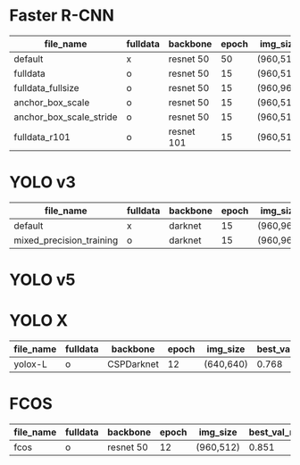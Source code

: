# Faster R-CNN
|file_name|fulldata|backbone|epoch|img_size |anchor_box_scale|anchor_box_stride|best_val_mAP|best_test_mAP|
|----|-----|-----|-----|-----|-----|-----|-----|-----|
|default|x|resnet 50|50|(960,512)|default|default|0.877|0.682|
|fulldata|o|resnet 50|15|(960,512)|default|default|0.877|0.748|
|fulldata_fullsize|o|resnet 50|15|(960,960)|default|default|0.877|0.740|
|anchor_box_scale|o|resnet 50|15|(960,512)|1/2|default|X|X|
|anchor_box_scale_stride|o|resnet 50|15|(960,512)|1/2|1/2|0.873|0.327|
|fulldata_r101|o|resnet 101|15|(960,512)|default|default|0.909|0.793|

# YOLO v3
|file_name|fulldata|backbone|epoch|img_size |anchor_box_scale|anchor_box_stride|best_val_mAP|best_test_mAP|
|----|-----|-----|-----|-----|-----|-----|-----|-----|
|default|x|darknet|15|(960,960)|default|default|0.845|X|
|mixed_precision_training|o|darknet|15|(960,960)|default|default|0.828|X|

# YOLO v5

# YOLO X
|file_name|fulldata|backbone|epoch|img_size |best_val_mAP|best_test_mAP|
|----|-----|-----|-----|-----|-----|-----|
|yolox-L|o|CSPDarknet|12|(640,640)|0.768|0.626|

# FCOS
|file_name|fulldata|backbone|epoch|img_size |best_val_mAP|best_test_mAP|
|----|-----|-----|-----|-----|-----|-----|
|fcos|o|resnet 50|12|(960,512)|0.851|0.378|
